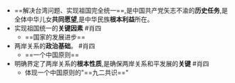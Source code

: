 - ==解决台湾问题、实现祖国完全统一==,是中国共产党矢志不渝的**历史任务**,是全体中华儿女**共同愿望**,是中华民族**根本利益**所在。
- 实现祖国统一的**关键因素** #肖四 
	- ==国家的发展进步==
- 两岸关系的**政治基础**。 #肖四
	- ==一个中国原则==
- 明确界定了两岸关系的**根本性质**,是确保两岸关系和平发展的**关键** #肖四
	- 体现一个中国原则的"==九二共识=="
